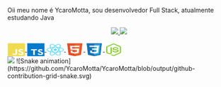 Oii meu nome é YcaroMotta, sou desenvolvedor Full Stack, atualmente estudando Java
<div align="center">
  <a href="https://github.com/rafaballerini">
  <img height="150em" src="https://github-readme-stats.vercel.app/api?username=ycaromotta&show_icons=true&theme=monokai&include_all_commits=true&count_private=true"/>
  <img height="150em" src="https://github-readme-stats.vercel.app/api/top-langs/?username=ycaromotta&layout=compact&langs_count=7&theme=monokai"/>
</div>
<div style="display: inline_block"><br>
  <img align="center" alt="YcaroMotta-Js" height="30" width="40" src="https://raw.githubusercontent.com/devicons/devicon/master/icons/javascript/javascript-plain.svg">
  <img align="center" alt="YcaroMotta-Ts" height="30" width="40" src="https://raw.githubusercontent.com/devicons/devicon/master/icons/typescript/typescript-plain.svg">
  <img align="center" alt="YcaroMotta-React" height="30" width="40" src="https://raw.githubusercontent.com/devicons/devicon/master/icons/react/react-original.svg">
  <img align="center" alt="YcaroMotta-HTML" height="30" width="40" src="https://raw.githubusercontent.com/devicons/devicon/master/icons/html5/html5-original.svg">
  <img align="center" alt="YcaroMotta-CSS" height="30" width="40" src="https://raw.githubusercontent.com/devicons/devicon/master/icons/css3/css3-original.svg">
  <img align="center" alt="YcaroMotta-CSS" height="30" width="40" src="https://raw.githubusercontent.com/devicons/devicon/master/icons/nodejs/nodejs-original.svg">

</div>

  
  <div> 
  <a href = "mailto:ycaro.batistamota@gmail.com"><img src="https://img.shields.io/badge/-Gmail-%23333?style=for-the-badge&logo=gmail&logoColor=white" target="_blank"></a>
  ![Snake animation](https://github.com/YcaroMotta/YcaroMotta/blob/output/github-contribution-grid-snake.svg)
 
</div>
